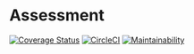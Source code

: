 # Assessment
[![Coverage Status](https://coveralls.io/repos/github/kenware/Assessment/badge.svg?branch=develop)](https://coveralls.io/github/kenware/Assessment?branch=develop)
[![CircleCI](https://circleci.com/gh/kenware/Assessment/tree/develop.svg?style=svg)](https://circleci.com/gh/kenware/Assessment/tree/develop)
[![Maintainability](https://api.codeclimate.com/v1/badges/788103f2b045ee5d196f/maintainability)](https://codeclimate.com/github/kenware/Assessment/maintainability)